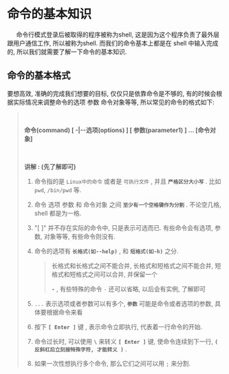 # 命令的基本知识

     命令行模式登录后被取得的程序被称为shell, 这是因为这个程序负责了最外层跟用户通信工作, 所以被称为shell. 而我们的命令基本上都是在 shell 中输入完成的, 所以我们就需要了解一下命令的基本知识.

## 命令的基本格式

要想高效, 准确的完成我们想要的目标, 仅仅只是依靠命令是不够的, 有的时候会根据实际情况来调整命令的选项 参数 命令对象等等, 所以常见的命令的格式如下:

> <br >
> 
> **命令(command)    \[ -|--选项(options) \]    \[ 参数(parameter1) \]  ...   \[命令对象\]**
> 
> <br >
> 
> **讲解 : (先了解即可)**
> 
> 1. 命令指的是 `Linux中的命令` 或者是 `可执行文件` ,  并且 **`严格区分大小写`** .   比如 `pwd`,  `/bin/pwd` 等.
> 
> 2. 命令  选项  参数 和 命令对象  之间 **`至少有一个空格键作为分割`** . 不论空几格, shell 都是为一格.
> 
> 3. "\[ \]" 并不存在实际的命令中, 只是表示可选而已. 有些命令会有选项, 参数, 对象等等, 有些命令则没有.
> 
> 4. 命令的选项有 **`长格式(如--help)`** , 和 **`短格式(如-h)`** 之分.
>    
>    > 长格式和长格式之间不能合并, 长格式和短格式之间不能合并, 短格式和短格式之间可以合并, 并保留一个 
>    > 
>    > **`-`** ,  有些特殊的命令 `-`  还可以省略, 以后会有实例, 了解即可
> 
> 5. `...`  表示选项或者参数可以有多个, **`参数`** 可能是命令或者选项的参数, 具体要根据命令来看
> 
> 6. 按下 **`[ Enter ]`**  键 , 表示命令立即执行, 代表着一行命令的开始.
> 
> 7. 命令过长时, 可以使用 **` \ `**  来转义 **`[ Enter ]`** 键,  使命令连续到下一行, **`( 反斜杠后立刻接特殊字符, 才能转义 )`** .
> 
> 8. 如果一次性想执行多个命令, 那么它们之间可以用 `;`  来分割.

